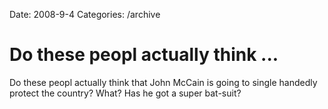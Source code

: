 Date: 2008-9-4
Categories: /archive

# Do these peopl actually think ...

Do these peopl actually think that John McCain is going to single handedly protect the country?  What? Has he got a super bat-suit?
